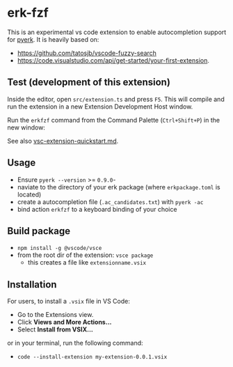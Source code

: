 # erk-fzf

This is an experimental vs code extension to enable autocompletion support for [pyerk](https://github.com/ackrep-org/pyerk-core).
It is heavily based on:

- <https://github.com/tatosjb/vscode-fuzzy-search>
- <https://code.visualstudio.com/api/get-started/your-first-extension>.

## Test (development of this extension)

Inside the editor, open `src/extension.ts` and press `F5`. This will compile and run the extension in a new Extension Development Host window.

Run the `erkfzf` command from the Command Palette (`Ctrl+Shift+P`) in the new window:

See also [vsc-extension-quickstart.md](vsc-extension-quickstart.md).

## Usage

- Ensure `pyerk --version` >= `0.9.0`-
- naviate to the directory of your erk package (where `erkpackage.toml` is located)
- create a autocompletion file (`.ac_candidates.txt`) with `pyerk -ac`
- bind action `erkfzf` to a keyboard binding of your choice


## Build package

- `npm install -g @vscode/vsce`
- from the root dir of the extension: `vsce package`
    - this creates a file like `extensionname.vsix`


## Installation

For users, to install a `.vsix` file in VS Code:

- Go to the Extensions view.
- Click **Views and More Actions...**
- Select **Install from VSIX...**

or in your terminal, run the following command:

- `code --install-extension my-extension-0.0.1.vsix`

